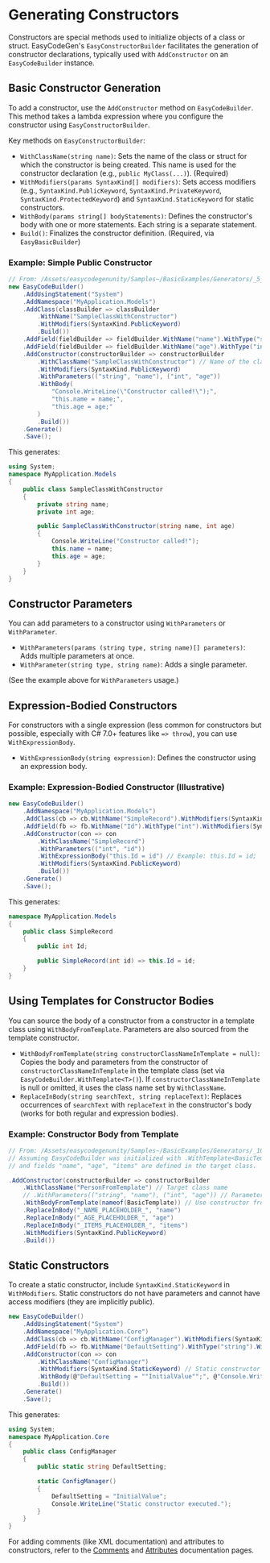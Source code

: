 # Generating Constructors

Constructors are special methods used to initialize objects of a class or struct. EasyCodeGen's `EasyConstructorBuilder`
facilitates the generation of constructor declarations, typically used with `AddConstructor` on an `EasyCodeBuilder`
instance.

## Basic Constructor Generation

To add a constructor, use the `AddConstructor` method on `EasyCodeBuilder`. This method takes a lambda expression where
you configure the constructor using `EasyConstructorBuilder`.

Key methods on `EasyConstructorBuilder`:

* `WithClassName(string name)`: Sets the name of the class or struct for which the constructor is being created. This
  name is used for the constructor declaration (e.g., `public MyClass(...)`). (Required)
* `WithModifiers(params SyntaxKind[] modifiers)`: Sets access modifiers (e.g., `SyntaxKind.PublicKeyword`,
  `SyntaxKind.PrivateKeyword`, `SyntaxKind.ProtectedKeyword`) and `SyntaxKind.StaticKeyword` for static constructors.
* `WithBody(params string[] bodyStatements)`: Defines the constructor's body with one or more statements. Each string is
  a separate statement.
* `Build()`: Finalizes the constructor definition. (Required, via `EasyBasicBuilder`)

### Example: Simple Public Constructor

```csharp
// From: /Assets/easycodegenunity/Samples~/BasicExamples/Generators/_5_Constructor.cs
new EasyCodeBuilder()
    .AddUsingStatement("System")
    .AddNamespace("MyApplication.Models")
    .AddClass(classBuilder => classBuilder
        .WithName("SampleClassWithConstructor")
        .WithModifiers(SyntaxKind.PublicKeyword)
        .Build())
    .AddField(fieldBuilder => fieldBuilder.WithName("name").WithType("string").WithModifiers(SyntaxKind.PrivateKeyword).Build())
    .AddField(fieldBuilder => fieldBuilder.WithName("age").WithType("int").WithModifiers(SyntaxKind.PrivateKeyword).Build())
    .AddConstructor(constructorBuilder => constructorBuilder
        .WithClassName("SampleClassWithConstructor") // Name of the class
        .WithModifiers(SyntaxKind.PublicKeyword)
        .WithParameters(("string", "name"), ("int", "age"))
        .WithBody(
            "Console.WriteLine(\"Constructor called!\");",
            "this.name = name;",
            "this.age = age;"
        )
        .Build())
    .Generate()
    .Save();
```

This generates:

```csharp
using System;
namespace MyApplication.Models
{
    public class SampleClassWithConstructor
    {
        private string name;
        private int age;

        public SampleClassWithConstructor(string name, int age)
        {
            Console.WriteLine("Constructor called!");
            this.name = name;
            this.age = age;
        }
    }
}
```

## Constructor Parameters

You can add parameters to a constructor using `WithParameters` or `WithParameter`.

* `WithParameters(params (string type, string name)[] parameters)`: Adds multiple parameters at once.
* `WithParameter(string type, string name)`: Adds a single parameter.

(See the example above for `WithParameters` usage.)

## Expression-Bodied Constructors

For constructors with a single expression (less common for constructors but possible, especially with C# 7.0+ features
like `=> throw`), you can use `WithExpressionBody`.

* `WithExpressionBody(string expression)`: Defines the constructor using an expression body.

### Example: Expression-Bodied Constructor (Illustrative)

```csharp
new EasyCodeBuilder()
    .AddNamespace("MyApplication.Models")
    .AddClass(cb => cb.WithName("SimpleRecord").WithModifiers(SyntaxKind.PublicKeyword).Build())
    .AddField(fb => fb.WithName("Id").WithType("int").WithModifiers(SyntaxKind.PublicKeyword).Build()) // Assuming public field for simplicity
    .AddConstructor(con => con
        .WithClassName("SimpleRecord")
        .WithParameters(("int", "id"))
        .WithExpressionBody("this.Id = id") // Example: this.Id = id;
        .WithModifiers(SyntaxKind.PublicKeyword)
        .Build())
    .Generate()
    .Save();
```

This generates:

```csharp
namespace MyApplication.Models
{
    public class SimpleRecord
    {
        public int Id;

        public SimpleRecord(int id) => this.Id = id;
    }
}
```

## Using Templates for Constructor Bodies

You can source the body of a constructor from a constructor in a template class using `WithBodyFromTemplate`. Parameters
are also sourced from the template constructor.

* `WithBodyFromTemplate(string constructorClassNameInTemplate = null)`: Copies the body and parameters from the
  constructor of `constructorClassNameInTemplate` in the template class (set via `EasyCodeBuilder.WithTemplate<T>()`).
  If `constructorClassNameInTemplate` is null or omitted, it uses the class name set by `WithClassName`.
* `ReplaceInBody(string searchText, string replaceText)`: Replaces occurrences of `searchText` with `replaceText` in the
  constructor's body (works for both regular and expression bodies).

### Example: Constructor Body from Template

```csharp
// From: /Assets/easycodegenunity/Samples~/BasicExamples/Generators/_10_TemplateUsage.cs
// Assuming EasyCodeBuilder was initialized with .WithTemplate<BasicTemplate>()
// and fields "name", "age", "items" are defined in the target class.

.AddConstructor(constructorBuilder => constructorBuilder
    .WithClassName("PersonFromTemplate") // Target class name
    // .WithParameters(("string", "name"), ("int", "age")) // Parameters will be taken from template
    .WithBodyFromTemplate(nameof(BasicTemplate)) // Use constructor from BasicTemplate
    .ReplaceInBody("_NAME_PLACEHOLDER_", "name")
    .ReplaceInBody("_AGE_PLACEHOLDER_", "age")
    .ReplaceInBody("_ITEMS_PLACEHOLDER_", "items")
    .WithModifiers(SyntaxKind.PublicKeyword)
    .Build())
```

## Static Constructors

To create a static constructor, include `SyntaxKind.StaticKeyword` in `WithModifiers`. Static constructors do not have
parameters and cannot have access modifiers (they are implicitly public).

```csharp
new EasyCodeBuilder()
    .AddUsingStatement("System")
    .AddNamespace("MyApplication.Core")
    .AddClass(cb => cb.WithName("ConfigManager").WithModifiers(SyntaxKind.PublicKeyword).Build())
    .AddField(fb => fb.WithName("DefaultSetting").WithType("string").WithModifiers(SyntaxKind.PublicKeyword, SyntaxKind.StaticKeyword).Build())
    .AddConstructor(con => con
        .WithClassName("ConfigManager")
        .WithModifiers(SyntaxKind.StaticKeyword) // Static constructor
        .WithBody(@"DefaultSetting = ""InitialValue"";", @"Console.WriteLine(""Static constructor executed."");")
        .Build())
    .Generate()
    .Save();
```

This generates:

```csharp
using System;
namespace MyApplication.Core
{
    public class ConfigManager
    {
        public static string DefaultSetting;

        static ConfigManager()
        {
            DefaultSetting = "InitialValue";
            Console.WriteLine("Static constructor executed.");
        }
    }
}
```

For adding comments (like XML documentation) and attributes to constructors, refer to the [Comments](Comments.md)
and [Attributes](Attributes.md) documentation pages.

